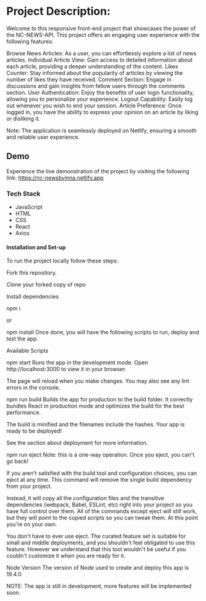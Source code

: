 # Project Description:

Welcome to this responsive front-end project that showcases the power of the NC-NEWS-API. This project offers an engaging user experience with the following features:

Browse News Articles: As a user, you can effortlessly explore a list of news articles.
Individual Article View: Gain access to detailed information about each article, providing a deeper understanding of the content.
Likes Counter: Stay informed about the popularity of articles by viewing the number of likes they have received.
Comment Section: Engage in discussions and gain insights from fellow users through the comments section.
User Authentication: Enjoy the benefits of user login functionality, allowing you to personalize your experience.
Logout Capability: Easily log out whenever you wish to end your session.
Article Preference: Once logged in, you have the ability to express your opinion on an article by liking or disliking it.

Note: The application is seamlessly deployed on Netlify, ensuring a smooth and reliable user experience.

## Demo
Experience the live demonstration of the project by visiting the following link: https://nc-newsbyinna.netlify.app

### Tech Stack
- JavaScript
- HTML
- CSS
- React
- Axios
 
#### Installation and Set-up
To run the project locally follow these steps:

Fork this repository.

Clone your forked copy of repo

Install dependencies

npm i

or

npm install
Once done, you will have the following scripts to run, deploy and test the app.

Available Scripts

npm start
Runs the app in the development mode.
Open http://localhost:3000 to view it in your browser.

The page will reload when you make changes.
You may also see any lint errors in the console.

npm run build
Builds the app for production to the build folder.
It correctly bundles React in production mode and optimizes the build for the best performance.

The build is minified and the filenames include the hashes.
Your app is ready to be deployed!

See the section about deployment for more information.

npm run eject
Note: this is a one-way operation. Once you eject, you can't go back!

If you aren't satisfied with the build tool and configuration choices, you can eject at any time. This command will remove the single build dependency from your project.

Instead, it will copy all the configuration files and the transitive dependencies (webpack, Babel, ESLint, etc) right into your project so you have full control over them. All of the commands except eject will still work, but they will point to the copied scripts so you can tweak them. At this point you're on your own.

You don't have to ever use eject. The curated feature set is suitable for small and middle deployments, and you shouldn't feel obligated to use this feature. However we understand that this tool wouldn't be useful if you couldn't customize it when you are ready for it.

Node Version
The version of Node used to create and deploy this app is 19.4.0

NOTE: The app is still in development, more features will be implemented soon.

